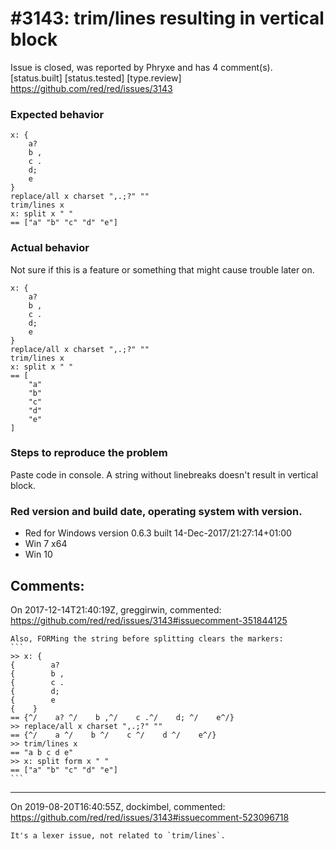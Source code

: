 
#3143: trim/lines resulting in vertical block
================================================================================
Issue is closed, was reported by Phryxe and has 4 comment(s).
[status.built] [status.tested] [type.review]
<https://github.com/red/red/issues/3143>

### Expected behavior
```
x: {
    a? 
    b ,
    c .
    d; 
    e
}
replace/all x charset ",.;?" ""
trim/lines x
x: split x " "
== ["a" "b" "c" "d" "e"]
```
### Actual behavior
Not sure if this is a feature or something that might cause trouble later on.
```
x: {
    a? 
    b ,
    c .
    d; 
    e
}
replace/all x charset ",.;?" ""
trim/lines x
x: split x " "
== [
    "a" 
    "b" 
    "c" 
    "d" 
    "e"
]
```
### Steps to reproduce the problem
Paste code in console. A string without linebreaks doesn't result in vertical block.
### Red version and build date, operating system with version.
- Red for Windows version 0.6.3 built 14-Dec-2017/21:27:14+01:00
- Win 7 x64
- Win 10


Comments:
--------------------------------------------------------------------------------

On 2017-12-14T21:40:19Z, greggirwin, commented:
<https://github.com/red/red/issues/3143#issuecomment-351844125>

    Also, FORMing the string before splitting clears the markers:
    ```
    >> x: {
    {        a? 
    {        b ,
    {        c .
    {        d; 
    {        e
    {    }
    == {^/    a? ^/    b ,^/    c .^/    d; ^/    e^/}
    >> replace/all x charset ",.;?" ""
    == {^/    a ^/    b ^/    c ^/    d ^/    e^/}
    >> trim/lines x
    == "a b c d e"
    >> x: split form x " "
    == ["a" "b" "c" "d" "e"]
    ```

--------------------------------------------------------------------------------

On 2019-08-20T16:40:55Z, dockimbel, commented:
<https://github.com/red/red/issues/3143#issuecomment-523096718>

    It's a lexer issue, not related to `trim/lines`.

